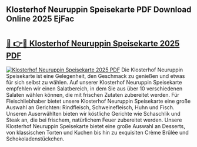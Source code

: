 ## Klosterhof Neuruppin Speisekarte PDF Download Online 2025 EjFac

# <h2><a href="http://gc7xd6.nevu.top/?p=Klosterhof+Neuruppin+Speisekarte">🔗 👉🔴 Klosterhof Neuruppin Speisekarte 2025 PDF</a></h2>

[![Klosterhof Neuruppin Speisekarte 2025 PDF](https://i.imgur.com/dBaPXMq.png)](http://gc7xd6.nevu.top/?p=Klosterhof+Neuruppin+Speisekarte)
Die Klosterhof Neuruppin Speisekarte ist eine Gelegenheit, den Geschmack zu genießen und etwas für sich selbst zu wählen. Auf unserer Klosterhof Neuruppin Speisekarte empfehlen wir einen Salatbereich, in dem Sie aus über 10 verschiedenen Salaten wählen können, die mit frischen Zutaten zubereitet werden. Für Fleischliebhaber bietet unsere Klosterhof Neuruppin Speisekarte eine große Auswahl an Gerichten: Rindfleisch, Schweinefleisch, Huhn und Fisch. Unseren Auserwählten bieten wir köstliche Gerichte wie Schaschlik und Steak an, die bei frischem, natürlichem Feuer zubereitet werden. Unsere Klosterhof Neuruppin Speisekarte bietet eine große Auswahl an Desserts, von klassischen Torten und Kuchen bis hin zu exquisiten Crème Brûlée und Schokoladenstückchen.
